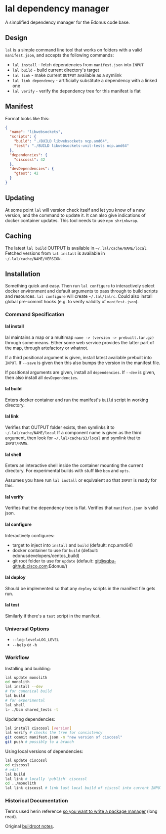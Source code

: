 # lal dependency manager
A simplified dependency manager for the Edonus code base.

## Design
`lal` is a simple command line tool that works on folders with a valid `manifest.json`, and accepts the following commands:

- `lal install` - fetch dependencies from `manifest.json` into `INPUT`
- `lal build` - build current directory's target
- `lal link` - make current `OUTPUT` available as a symlink
- `lal link dependency` - artificially substitute a dependency with a linked one
- `lal verify` - verify the dependency tree for this manifest is flat

## Manifest
Format looks like this:

```json
{
  "name": "libwebsockets",
  "scripts": {
    "build": "./BUILD libwebsockets ncp.amd64",
    "test": "./BUILD libwebsockets-unit-tests ncp.amd64"
  },
  "dependencies": {
    "ciscossl": 42
  },
  "devDependencies": {
    "gtest": 42
  }
}
```

## Updating
At some point `lal` will version check itself and let you know of a new version, and the command to update it. It can also give indications of docker container updates. This tool needs to use `npm shrinkwrap`.

## Caching
The latest `lal build` OUTPUT is available in `~/.lal/cache/NAME/local`.
Fetched versions from `lal install` is available in `~/.lal/cache/NAME/VERSION`.

## Installation
Something quick and easy. Then run `lal configure` to interactively select docker environment and default arguments to pass through to build scripts and resources. `lal configure` will create `~/.lal/lalrc`. Could also install global pre-commit hooks (e.g. to verify validity of `manifest.json`).

### Command Specification
#### lal install
lal maintains a map or a multimap `name -> (version -> prebuilt.tar.gz)` through some means. Either some web service provides the latter part of the map, through artefactory or whatnot.

If a third positional argument is given, install latest available prebuilt into `INPUT`. If `--save` is given then this also bumps the version in the manifest file.

If positional arguments are given, install all `dependencies`.
If `--dev` is given, then also install all `devDependencies`.

#### lal build
Enters docker container and run the manifest's `build` script in working directory.

#### lal link
Verifies that OUTPUT folder exists, then symlinks it to `~/.lal/cache/NAME/local`
If a component name is given as the third argument, then look for `~/.lal/cache/$3/local` and symlink that to `INPUT/NAME`.

#### lal shell
Enters an interactive shell inside the container mounting the current directory. For experimental builds with stuff like `bcm` and `opts`.

Assumes you have run `lal install` or equivalent so that `INPUT` is ready for this.

#### lal verify
Verifies that the dependency tree is flat.
Verifies that `manifest.json` is valid json.

#### lal configure
Interactively configures:

- target to inject into `install` and `build` (default: ncp.amd64)
- docker container to use for `build` (default: edonusdevelopers/centos_build)
- git root folder to use for `update` (default: git@sqbu-github.cisco.com:Edonus/)

#### lal deploy
Should be implemented so that any `deploy` scripts in the manifest file gets run.

#### lal test
Similarly if there's a `test` script in the manifest.

### Universal Options

- `--log-level=LOG_LEVEL`
- `--help` or `-h`


### Workflow
Installing and building:

```sh
lal update monolith
cd monolith
lal install --dev
# for canonical build
lal build
# for experimental
lal shell
l> ./bcm shared_tests -t
```

Updating dependencies:

```sh
lal install ciscossl [version]
lal verify # checks the tree for consistency
git commit manifest.json -m "new version of ciscossl"
git push # possibly to a branch
```

Using local versions of dependencies:

```sh
lal update ciscossl
cd ciscossl
# edit
lal build
lal link # locally 'publish' ciscossl
cd ../monolith
lal link ciscossl # link last local build of ciscssl into current INPUT
```

### Historical Documentation
Terms used herin reference [so you want to write a package manager](https://medium.com/@sdboyer/so-you-want-to-write-a-package-manager-4ae9c17d9527#.rlvjqxc4r) (long read).

Original [buildroot notes](https://hg.lal.cisco.com/root/files/tip/NOTES).
